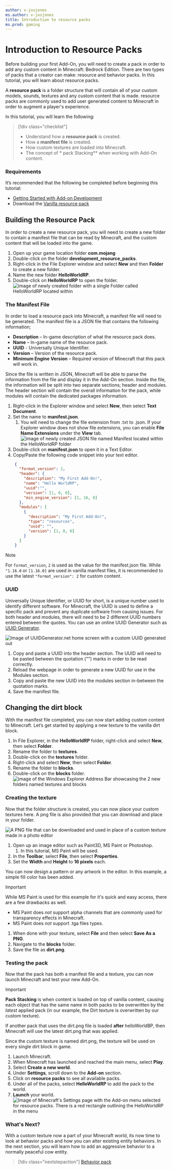 ```yaml
---
author: v-josjones
ms.author: v-josjones
title: Introduction to resource packs
ms.prod: gaming
---
```


# Introduction to Resource Packs

Before building your first Add-On, you will need to create a pack in order to add any custom content in Minecraft: Bedrock Edition. There are two types of packs that a creator can make: resource and behavior packs. In this tutorial, you will learn about resource packs.

A **resource pack** is a folder structure that will contain all of your custom models, sounds, textures and any custom content that is made. resource packs are commonly used to add user generated content to Minecraft in order to augment a player's experience.

In this tutorial, you will learn the following:

> [!div class="checklist"]
> - Understand how a **resource pack** is created.
> - How a **manifest file** is created.
> - How custom textures are loaded into Minecraft.
> - The concept of * pack Stacking** when working with Add-On content.

### Requirements

It’s recommended that the following be completed before beginning this tutorial:

- [Getting Started with Add-on Development](GettingStarted.md)
- Download the [Vanilla resource pack](https://aka.ms/resourcepacktemplate)

## Building the Resource Pack

In order to create a new resource pack, you will need to create a new folder to contain a manifest file that can be read by Minecraft, and the custom content that will be loaded into the game.

1. Open up your game location folder **com.mojang**
1. Double-click on the folder **development_resource_packs**.
1. Right-click in the File Explorer window and select **New** and then **Folder** to create a new folder.
1. Name the new folder **HelloWorldRP**.
1. Double-click on **HelloWorldRP** to open the folder.
   	![image of newly created folder with a single Folder called HelloWorldRP located within](Media/ResourcePack/helloworldrp.png)

### The Manifest File

In order to load a resource pack into Minecraft, a manifest file will need to be generated. The manifest file is a JSON file that contains the following information;

- **Description** – In-game description of what the resource pack does.
- **Name** – In-game name of the resource pack.
- **UUID** - Universally Unique Identifier.
- **Version** – Version of the resource pack.
- **Minimum Engine Version** – Required version of Minecraft that this pack will work in.

Since the file is written in JSON, Minecraft will be able to parse the information from the file and display it in the Add-On section. Inside the file, the information will be split into two separate sections; header and modules. The header section will contain the overall information for the pack, while modules will contain the dedicated packages information.

1. Right-click in the Explorer window and select **New**, then select **Text Document**.
1. Set the name to **manifest.json**.
    1. You will need to change the file extension from .txt to .json. If your Explorer window does not show file extensions, you can enable **File Name Extensions** under the **View** tab.
    ![image of newly created JSON file named Manifest located within the HelloWorldRP folder](Media/ResourcePack/manifest_file.png)
1. Double-click on **manifest.json** to open it in a Text Editor.
1. Copy/Paste the following code snippet into your text editor.

```json
	{
	  "format_version": 2,
	  "header": {
        "description": "My First Add-On!",
	    "name": "Hello WorldRP",
	    "uuid":"",
	    "version": [1, 0, 0],
	    "min_engine_version": [1, 16, 0]
	  },
	  "modules": [
	    {
	      "description": "My First Add-On!",
	      "type": "resources",
	      "uuid": "",
	      "version": [1, 0, 0]
	    }
	  ]
	}
```

> [!NOTE]
> For `format_version`, `2` is used as the value for the manifest.json file. While `"1.16.0` or `[1.16.0]` are used in vanilla manifest files, it is recommended to use the latest `"format_version": 2` for custom content.

### UUID

Universally Unique Identifier, or UUID for short, is a unique number used to identify different software. For Minecraft, the UUID is used to define a specific pack and prevent any duplicate software from causing issues. For both header and modules, there will need to be 2 different UUID numbers entered between the quotes. You can use an online UUID Generator such as [UUID Generator](https://www.uuidgenerator.net/).

![Image of UUIDGenerator.net home screen with a custom UUID generated out](\Media\BehaviorPack\UUID.png)

1. Copy and paste a UUID into the header section. The UUID will need to be pasted between the quotation ("") marks in order to be read correctly.
1. Reload the webpage in order to generate a new UUID for use in the Modules section.
1. Copy and paste the new UUID into the modules section in-between the quotation marks.
1. Save the manifest file.

## Changing the dirt block

With the manifest file completed, you can now start adding custom content to Minecraft. Let’s get started by applying a new texture to the vanilla dirt block.

1. In File Explorer, in the **HelloWorldRP** folder, right-click and select **New**, then select **Folder**.
1. Rename the folder to **textures**.
1. Double-click on the **textures** folder.
1. Right-click and select **New**, then select **Folder**.
1. Rename the folder to **blocks**.
1. Double-click on the **blocks** folder.
	![image of the Windows Explorer Address Bar showcasing the 2 new folders named textures and blocks](Media/ResourcePack/blocks_folder.png)

### Creating the texture

Now that the folder structure is created, you can now place your custom textures here. A png file is also provided that you can download and place in your folder.

![A PNG file that can be downloaded and used in place of a custom texture made in a photo editor](Media/ResourcePack/dirt.png)

1. Open up an image editor such as Paint3D, MS Paint or Photoshop.
    1. In this tutorial, MS Paint will be used.
1. In the **Toolbar**, select **File**, then select **Properties**.
1. Set the **Width** and **Height** to **16 pixels** each.

You can now design a pattern or any artwork in the editor. In this example, a simple fill color has been added.

> [!IMPORTANT]
> While MS Paint is used for this example for it's quick and easy access, there are a few drawbacks as well.
> - MS Paint does *not* support alpha channels that are commonly used for transparency effects in Minecraft.
> - MS Paint does *not* support .tga files types.

1. When done with your texture, select **File** and then select **Save As a PNG**.
1. Navigate to the **blocks** folder.
1. Save the file as **dirt.png**.

### Testing the pack

Now that the pack has both a manifest file and a texture, you can now launch Minecraft and test your new Add-On.

> [!IMPORTANT]
> **Pack Stacking** is when content is loaded on top of vanilla content, causing each object that has the same name in both packs to be overwritten by the *latest* applied pack (in our example, the Dirt texture is overwritten by our custom texture).
>
> If another pack that uses the dirt.png file is loaded **after** helloWorldBP, then Minecraft will use the latest dirt.png that was applied.

Since the custom texture is named dirt.png, the texture will be used on every single dirt block in game.

1. Launch Minecraft.
1. When Minecraft has launched and reached the main menu, select **Play**.
1. Select **Create a new world**.
1. Under **Settings**, scroll down to the **Add-on** section.
1. Click on **resource packs** to see all available packs.
1. Under all of the packs, select **HelloWorldRP** to add the pack to the world.
1. **Launch** your world.
![Image of Minecraft's Settings page with the Add-on menu selected for resource packs. There is a red rectangle outlining the HelloWorldRP in the menu](Media/ResourcePack/addonsettings.png)

### What's Next?

With a custom texture now a part of your Minecraft world, its now time to look at behavior packs and how you can alter existing entity behaviors. In the next section, you will learn how to add an aggressive behavior to a normally peaceful cow entity.

> [!div class="nextstepaction"]
> [Behavior pack](BehaviorPack.md)
